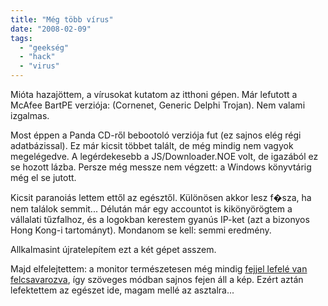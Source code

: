 ```yaml
---
title: "Még több vírus"
date: "2008-02-09"
tags: 
  - "geekség"
  - "hack"
  - "virus"
---
```


Mióta hazajöttem, a vírusokat kutatom az itthoni gépen. Már lefutott a McAfee BartPE verziója: (Cornenet, Generic Delphi Trojan). Nem valami izgalmas.

Most éppen a Panda CD-ről bebootoló verziója fut (ez sajnos elég régi adatbázissal). Ez már kicsit többet talált, de még mindig nem vagyok megelégedve. A legérdekesebb a JS/Downloader.NOE volt, de igazából ez se hozott lázba. Persze még messze nem végzett: a Windows könyvtárig még el se jutott.

Kicsit paranoiás lettem ettől az egésztől. Különösen akkor lesz f�sza, ha nem találok semmit... Délután már egy accountot is kikönyörögtem a vállalati tűzfalhoz, és a logokban kerestem gyanús IP-ket (azt a bizonyos Hong Kong-i tartományt). Mondanom se kell: semmi eredmény.

Allkalmasint újratelepítem ezt a két gépet asszem.

Majd elfelejtettem: a monitor természetesen még mindig [fejjel lefelé van felcsavarozva](https://csokavar.hu/blog/2007/12/ez-a-durva/), így szöveges módban sajnos fejen áll a kép. Ezért aztán lefektettem az egészet ide, magam mellé az asztalra...
